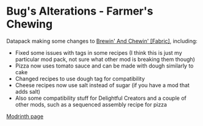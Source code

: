 # Bug's Alterations - Farmer's Chewing
Datapack making some changes to [Brewin' And Chewin' \[Fabric\]](https://modrinth.com/mod/brewin-and-chewin-fabric), including:
 - Fixed some issues with tags in some recipes (I think this is just my particular mod pack, not sure what other mod is breaking them though)
 - Pizza now uses tomato sauce and can be made with dough similarly to cake
 - Changed recipes to use dough tag for compatibility
 - Cheese recipes now use salt instead of sugar (if you have a mod that adds salt)
 - Also some compatibility stuff for Delightful Creators and a couple of other mods, such as a sequenced assembly recipe for pizza

[Modrinth page](https://modrinth.com/datapack/ba-farmers-chewing)
